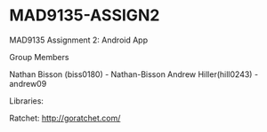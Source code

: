 MAD9135-ASSIGN2
===============

MAD9135 Assignment 2: Android App

Group Members

Nathan Bisson (biss0180) - Nathan-Bisson
Andrew Hiller(hill0243) - andrew09

Libraries: 

Ratchet: http://goratchet.com/

